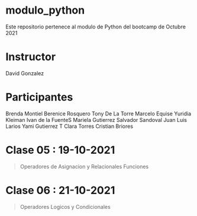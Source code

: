 # modulo_python
Este repositorio pertenece al modulo de Python del bootcamp de Octubre 2021

# Instructor
David Gonzalez

# Participantes
Brenda Montiel
Berenice Rosquero
Tony De La Torre
Marcelo Equise
Yuridia Kleiman
Ivan de la FuenteS
Mariela Gutierrez
Salvador Sandoval
Juan Luis Larios
Yami Gutierrez T
Clara Torres
Cristian Briores

# Clase 05 : 19-10-2021
> Operadores de Asignacion y Relacionales
> Funciones

# Clase 06 : 21-10-2021
> Operadores Logicos y Condicionales
